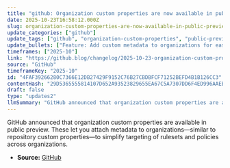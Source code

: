 ```yaml
---
title: "github: Organization custom properties are now available in public preview"
date: 2025-10-23T16:58:12.000Z
slug: organization-custom-properties-are-now-available-in-public-preview
update_categories: ["github"]
update_tags: ["github", "organization-custom-properties", "public-preview", "ruleset-targeting", "metadata"]
update_bullets: ["Feature: Add custom metadata to organizations for easier identification and policy targeting.", "Parity: Works like repository custom properties, extending metadata capabilities to organization level.", "Use case: Streamlines ruleset targeting so policies and configurations can be applied based on organization metadata.", "Availability: Now in public preview; check the GitHub Blog and documentation for access and usage details."]
timeframes: ["2025-10"]
link: "https://github.blog/changelog/2025-10-23-organization-custom-properties-are-now-available-in-public-preview"
source: "GitHub"
timeframeKey: "2025-10"
id: "4FAF39266280C7366E12DB27429F9152C76B27CBDBFCF71252BEFD4B1B126CC3"
contentHash: "29D5365555814107D652A93523829655EA67C5A7307DD6F4ED996AAEBD0D5EF3"
draft: false
type: "updates2"
llmSummary: "GitHub announced that organization custom properties are available in public preview. These let you attach metadata to organizations—similar to repository custom properties—to simplify targeting of rulesets and policies across organizations."
---
```


GitHub announced that organization custom properties are available in public preview. These let you attach metadata to organizations—similar to repository custom properties—to simplify targeting of rulesets and policies across organizations.

- **Source:** [GitHub](https://github.blog/changelog/2025-10-23-organization-custom-properties-are-now-available-in-public-preview)
